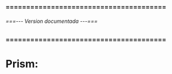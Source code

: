 ### ======================================= ###
###### ===--- Version documentada ---=== ######
### ======================================= ###

# Prism: [](1.29.0)